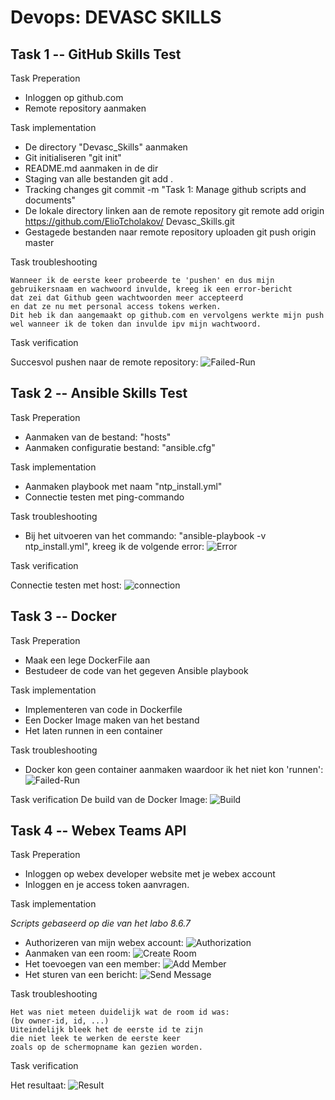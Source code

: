 Devops: DEVASC SKILLS
============

Task 1 -- GitHub Skills Test
------------

Task Preperation

- Inloggen op github.com
- Remote repository aanmaken
    
Task implementation

- De directory "Devasc_Skills" aanmaken
- Git initialiseren
    "git init"
- README.md aanmaken in de dir
- Staging van alle bestanden
    git add .
- Tracking changes
    git commit -m "Task 1: Manage github scripts and documents"
- De lokale directory linken aan de remote repository
    git remote add origin https://github.com/ElioTcholakov/  Devasc_Skills.git
- Gestagede bestanden naar remote repository uploaden
    git push origin master

Task troubleshooting

    Wanneer ik de eerste keer probeerde te 'pushen' en dus mijn
    gebruikersnaam en wachwoord invulde, kreeg ik een error-bericht
    dat zei dat Github geen wachtwoorden meer accepteerd
    en dat ze nu met personal access tokens werken.
    Dit heb ik dan aangemaakt op github.com en vervolgens werkte mijn push
    wel wanneer ik de token dan invulde ipv mijn wachtwoord.

Task verification

Succesvol pushen naar de remote repository:
![Failed-Run](Github/success.png "github")



Task 2 -- Ansible Skills Test
------------

Task Preperation

- Aanmaken van de bestand: "hosts"
- Aanmaken configuratie bestand: "ansible.cfg"
    
Task implementation

- Aanmaken playbook met naam "ntp_install.yml"  
- Connectie testen met ping-commando

Task troubleshooting

- Bij het uitvoeren van het commando: "ansible-playbook -v ntp_install.yml", kreeg ik de volgende error:
![Error](Ansible/Ansible-Error.png "error")

Task verification

Connectie testen met host:
![connection](Ansible/ntpPing.png "connection")


Task 3 -- Docker
------------

Task Preperation

- Maak een lege DockerFile aan
- Bestudeer de code van het gegeven Ansible playbook
    
Task implementation

- Implementeren van code in Dockerfile
- Een Docker Image maken van het bestand
- Het laten runnen in een container   

Task troubleshooting
- Docker kon geen container aanmaken waardoor ik het niet kon 'runnen':
![Failed-Run](Docker/dockerRun.png "run")

Task verification
De build van de Docker Image:
![Build](Docker/imageBuild.png "1")

Task 4 -- Webex Teams API
------------

Task Preperation

- Inloggen op webex developer website met je webex account
- Inloggen en je access token aanvragen.
    
Task implementation

*Scripts gebaseerd op die van het labo 8.6.7*

- Authorizeren van mijn webex account:
![Authorization](Webex/authorization.png "Authorization")
- Aanmaken van een room:
![Create Room](Webex/roomcreation.png "Create Room")
- Het toevoegen van een member:
![Add Member](Webex/addmember.png "Add Member")
- Het sturen van een bericht:
![Send Message](Webex/sendmessage.png "Send Message")

Task troubleshooting

    Het was niet meteen duidelijk wat de room id was: 
    (bv owner-id, id, ...)
    Uiteindelijk bleek het de eerste id te zijn 
    die niet leek te werken de eerste keer
    zoals op de schermopname kan gezien worden.

Task verification

Het resultaat:
![Result](Webex/webex-group-result.png "Result")
